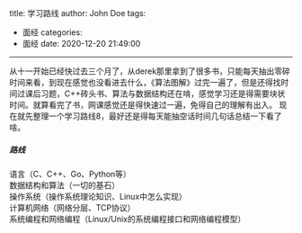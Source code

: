title: 学习路线
author: John Doe
tags:
  - 面经
categories:
  - 面经
date: 2020-12-20 21:49:00
---
从十一开始已经快过去三个月了，从derek那里拿到了很多书，只能每天抽出零碎时间来看，到现在感觉也没看进去什么，《算法图解》过完一遍了，但是还得找时间过课后习题，C++砖头书、算法与数据结构还在啃，感觉学习还是得需要块状时间。就算看完了书，网课感觉还是得快速过一遍，免得自己的理解有出入。
现在就先整理一个学习路线8，最好还是得每天能抽空话时间几句话总结一下看了啥。

##### 路线
语言（C、C++、Go、Python等）    
数据结构和算法（一切的基石）    
操作系统（操作系统理论知识、Linux中怎么实现）    
计算机网络（网络分层、TCP协议）    
系统编程和网络编程（Linux/Unix的系统编程接口和网络编程模型）    
